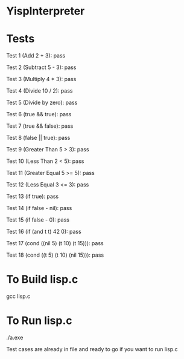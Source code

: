 # YispInterpreter

# Tests
Test 1 (Add 2 + 3): pass

Test 2 (Subtract 5 - 3): pass

Test 3 (Multiply 4 * 3): pass

Test 4 (Divide 10 / 2): pass

Test 5 (Divide by zero): pass

Test 6 (true && true): pass

Test 7 (true && false): pass

Test 8 (false || true): pass

Test 9 (Greater Than 5 > 3): pass

Test 10 (Less Than 2 < 5): pass

Test 11 (Greater Equal 5 >= 5): pass

Test 12 (Less Equal 3 <= 3): pass

Test 13 (if true): pass

Test 14 (if false - nil): pass

Test 15 (if false - 0): pass

Test 16 (if (and t t) 42 0): pass

Test 17 (cond ((nil 5) (t 10) (t 15))): pass

Test 18 (cond ((t 5) (t 10) (nil 15))): pass

# To Build lisp.c
gcc lisp.c

# To Run lisp.c
./a.exe

Test cases are already in file and ready to go if you want to run lisp.c
